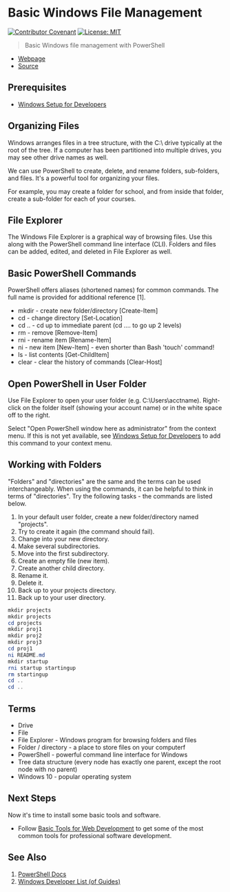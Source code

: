 # Basic Windows File Management

[![Contributor Covenant](https://img.shields.io/badge/Contributor%20Covenant-v1.4%20adopted-ff69b4.svg)](code-of-conduct.md)
[![License: MIT](https://img.shields.io/badge/License-MIT-green.svg)](https://opensource.org/licenses/MIT)

> Basic Windows file management with PowerShell

- [Webpage](https://denisecase.github.io/windows-file-management/)
- [Source](https://github.com/denisecase/windows-file-management/)

## Prerequisites

- [Windows Setup for Developers](https://github.com/denisecase/windows-setup)

## Organizing Files

Windows arranges files in a tree structure, with the C:\ drive typically at the root of the tree.
If a computer has been partitioned into multiple drives, you may see other drive names as well.

We can use PowerShell to create, delete, and rename folders, sub-folders, and files. It's a powerful tool for organizing your files.

For example, you may create a folder for school, and from inside that folder, create a sub-folder for each of your courses.

## File Explorer

The Windows File Explorer is a graphical way of browsing files.
Use this along with the PowerShell command line interface (CLI).
Folders and files can be added, edited, and deleted in File Explorer as well.

## Basic PowerShell Commands

PowerShell offers aliases (shortened names) for common commands.
The full name is provided for additional reference [1].

- mkdir - create new folder/directory [Create-Item]
- cd - change directory [Set-Location]
- cd .. - cd up to immediate parent (cd ..\.. to go up 2 levels)
- rm - remove [Remove-Item]
- rni - rename item [Rename-Item]
- ni - new item [New-Item] - even shorter than Bash 'touch' command!
- ls - list contents [Get-ChildItem]
- clear - clear the history of commands [Clear-Host]

## Open PowerShell in User Folder

Use File Explorer to open your user folder (e.g. C:\Users\acctname).
Right-click on the folder itself (showing your account name) or in the white space off to the right.

Select "Open PowerShell window here as administrator" from the context menu.
If this is not yet available, see [Windows Setup for Developers](https://github.com/denisecase/windows-setup) to add this command to your context menu.

## Working with Folders

"Folders" and "directories" are the same and the terms can be used interchangeably.
When using the commands, it can be helpful to think in terms of "directories".
Try the following tasks - the commands are listed below.

1. In your default user folder, create a new folder/directory named "projects".
2. Try to create it again (the command should fail).
3. Change into your new directory.
4. Make several subdirectories.
5. Move into the first subdirectory.
6. Create an empty file (new item).
7. Create another child directory.
8. Rename it.
9. Delete it.
10. Back up to your projects directory.
11. Back up to your user directory.

```PowerShell
mkdir projects
mkdir projects
cd projects
mkdir proj1
mkdir proj2
mkdir proj3
cd proj1
ni README.md
mkdir startup
rni startup startingup
rm startingup
cd ..
cd ..
```

## Terms

- Drive
- File
- File Explorer - Windows program for browsing folders and files
- Folder / directory - a place to store files on your computerf
- PowerShell - powerful command line interface for Windows
- Tree data structure (every node has exactly one parent, except the root node with no parent)
- Windows 10 - popular operating system

## Next Steps

Now it's time to install some basic tools and software.

- Follow [Basic Tools for Web Development](https://github.com/denisecase/basic-tools-for-webdev) to get some of the most common tools for professional software development.

## See Also

1. [PowerShell Docs](https://docs.microsoft.com/en-us/powershell/scripting/powershell-scripting?view=powershell-6)
2. [Windows Developer List (of Guides)](https://github.com/denisecase/windows-dev-list)
